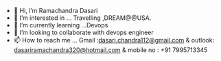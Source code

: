 - 👋 Hi, I’m Ramachandra Dasari
- 👀 I’m interested in ... Travelling ,DREAM@@USA.
- 🌱 I’m currently learning ...Devops 
- 💞️ I’m looking to collaborate with devops engineer 
- 📫 How to reach me ... Gmail :dasari.chandra112@gmail.com & outlook: dasariramachandra320@hotmail.com & mobile no : +91 7995713345

<!---
dasari43/dasari43 is a ✨ special ✨ repository because its `README.md` (this file) appears on your GitHub profile.
You can click the Preview link to take a look at your changes.
--->
